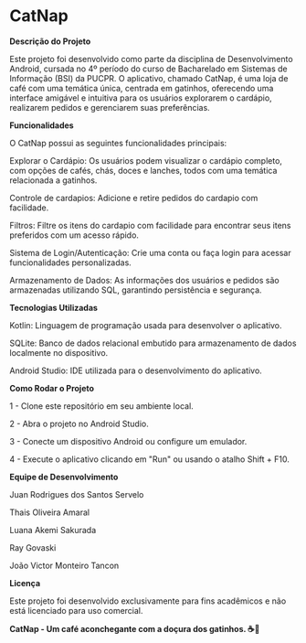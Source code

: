 # CatNap

**Descrição do Projeto**


Este projeto foi desenvolvido como parte da disciplina de Desenvolvimento Android, cursada no 4º período do curso de Bacharelado em Sistemas de Informação (BSI) da PUCPR. O aplicativo, chamado CatNap, é uma loja de café com uma temática única, centrada em gatinhos, oferecendo uma interface amigável e intuitiva para os usuários explorarem o cardápio, realizarem pedidos e gerenciarem suas preferências.


**Funcionalidades**


O CatNap possui as seguintes funcionalidades principais:

Explorar o Cardápio: Os usuários podem visualizar o cardápio completo, com opções de cafés, chás, doces e lanches, todos com uma temática relacionada a gatinhos.

Controle de cardapios: Adicione e retire pedidos do cardapio com facilidade.

Filtros: Filtre os itens do cardapio com facilidade para encontrar seus itens preferidos com um acesso rápido.

Sistema de Login/Autenticação: Crie uma conta ou faça login para acessar funcionalidades personalizadas.

Armazenamento de Dados: As informações dos usuários e pedidos são armazenadas utilizando SQL, garantindo persistência e segurança.


**Tecnologias Utilizadas**


Kotlin: Linguagem de programação usada para desenvolver o aplicativo.

SQLite: Banco de dados relacional embutido para armazenamento de dados localmente no dispositivo.

Android Studio: IDE utilizada para o desenvolvimento do aplicativo.


**Como Rodar o Projeto**


1 - Clone este repositório em seu ambiente local.

2 - Abra o projeto no Android Studio.

3 - Conecte um dispositivo Android ou configure um emulador.

4 - Execute o aplicativo clicando em "Run" ou usando o atalho Shift + F10.


**Equipe de Desenvolvimento**


Juan Rodrigues dos Santos Servelo

Thais Oliveira Amaral

Luana Akemi Sakurada

Ray Govaski

João Victor Monteiro Tancon


**Licença**


Este projeto foi desenvolvido exclusivamente para fins acadêmicos e não está licenciado para uso comercial.



**CatNap - Um café aconchegante com a doçura dos gatinhos. ☕🐾**
